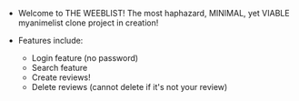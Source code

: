 * Welcome to THE WEEBLIST! The most haphazard, MINIMAL, yet VIABLE myanimelist clone project in creation!

* Features include:
    - Login feature (no password)
    - Search feature
    - Create reviews!
    - Delete reviews (cannot delete if it's not your review)